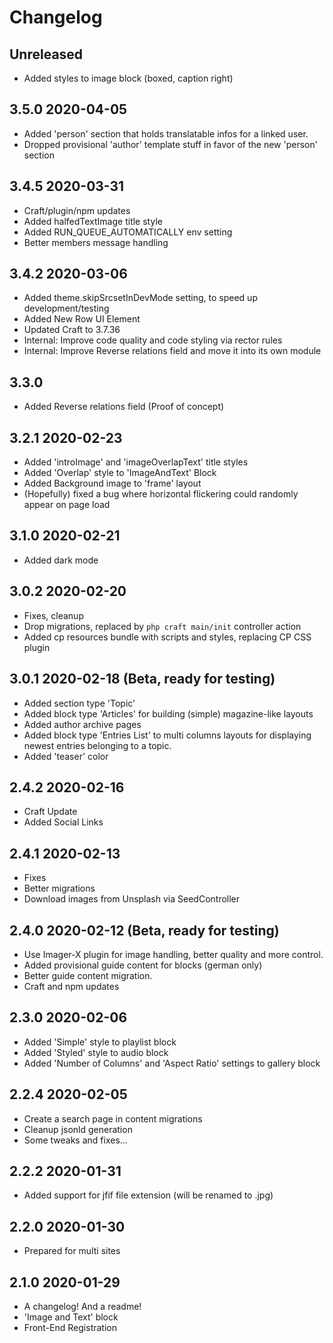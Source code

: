 # Changelog

## Unreleased

* Added styles to image block (boxed, caption right)

## 3.5.0 2020-04-05

* Added 'person' section that holds translatable infos for a linked user.
* Dropped provisional 'author' template stuff in favor of the new 'person' section

## 3.4.5 2020-03-31

* Craft/plugin/npm updates
* Added halfedTextImage title style
* Added RUN_QUEUE_AUTOMATICALLY env setting
* Better members message handling

## 3.4.2 2020-03-06

* Added theme.skipSrcsetInDevMode setting, to speed up development/testing
* Added New Row UI Element
* Updated Craft to 3.7.36
* Internal: Improve code quality and code styling via rector rules
* Internal: Improve Reverse relations field and move it into its own module

## 3.3.0

* Added Reverse relations field (Proof of concept)

## 3.2.1 2020-02-23

* Added 'introImage' and 'imageOverlapText' title styles
* Added 'Overlap' style to 'ImageAndText' Block
* Added Background image to 'frame' layout
* (Hopefully) fixed a bug where horizontal flickering could randomly appear on page load

## 3.1.0 2020-02-21

* Added dark mode

## 3.0.2 2020-02-20

* Fixes, cleanup
* Drop migrations, replaced by `php craft main/init` controller action
* Added cp resources bundle with scripts and styles, replacing CP CSS plugin

## 3.0.1 2020-02-18 (Beta, ready for testing)

* Added section type 'Topic'
* Added block type 'Articles' for building (simple) magazine-like layouts
* Added author archive pages
* Added block type 'Entries List' to multi columns layouts for displaying newest entries belonging to a topic.
* Added 'teaser' color

## 2.4.2 2020-02-16

* Craft Update
* Added Social Links

## 2.4.1 2020-02-13

* Fixes
* Better migrations
* Download images from Unsplash via SeedController

## 2.4.0 2020-02-12 (Beta, ready for testing)

* Use Imager-X plugin for image handling, better quality and more control.
* Added provisional guide content for blocks (german only)
* Better guide content migration.
* Craft and npm updates

## 2.3.0 2020-02-06

* Added 'Simple' style to playlist block
* Added 'Styled' style to audio block
* Added 'Number of Columns' and 'Aspect Ratio' settings to gallery block

## 2.2.4 2020-02-05

* Create a search page in content migrations
* Cleanup jsonld generation
* Some tweaks and fixes...

## 2.2.2 2020-01-31

* Added support for jfif file extension (will be renamed to .jpg)

## 2.2.0 2020-01-30

* Prepared for multi sites

## 2.1.0 2020-01-29

* A changelog! And a readme!
* 'Image and Text' block
* Front-End Registration
